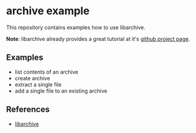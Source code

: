 # archive example

This repository contains examples how to use libarchive.

**Note**: libarchive already provides a great tutorial
at it's [github project page](https://github.com/libarchive/libarchive/wiki/Examples).

## Examples

- list contents of an archive
- create archive
- extract a single file
- add a single file to an existing archive

## References 

- [libarchive](https://www.libarchive.org/)
